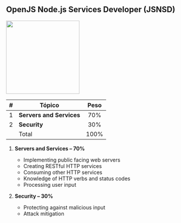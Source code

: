 ## OpenJS Node.js Services Developer (JSNSD)

<img src="https://training.linuxfoundation.org/wp-content/uploads/2019/08/Node.JS-ServDev.png" width="200"/>

|  # 	| Tópico                              | Peso 	|
|:-----:|-------------------------------------|:-------:|
|  1 	| **Servers and Services**            |   70%   |
|  2 	| **Security**                        |   30%  	|
|    	| Total                               |  100%  	|

1. **Servers and Services – 70%**
    * Implementing public facing web servers
    * Creating RESTful HTTP services
    * Consuming other HTTP services
    * Knowledge of HTTP verbs and status codes
    * Processing user input

2. **Security – 30%**
    * Protecting against malicious input
    * Attack mitigation